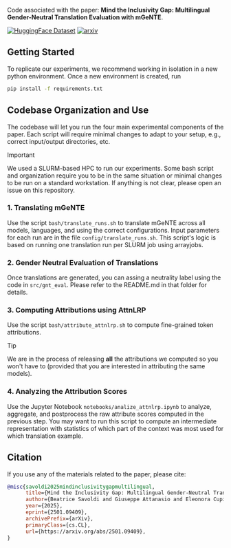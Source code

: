 <!-- [![View of Trento](banner.jpg)](https://mt.fbk.eu/) -->

Code associated with the paper: **Mind the Inclusivity Gap: Multilingual Gender-Neutral Translation Evaluation with mGeNTE**. 

[![HuggingFace Dataset](https://img.shields.io/badge/HF-Dataset-yellow)](https://huggingface.co/datasets/FBK-MT/mGeNTE)
[![arxiv](https://img.shields.io/badge/arxiv-paper-red)](https://arxiv.org/abs/2501.09409)

## Getting Started

To replicate our experiments, we recommend working in isolation in a new python environment. Once a new environment is created, run
```bash
pip install -f requirements.txt
```

## Codebase Organization and Use

The codebase will let you run the four main experimental components of the paper. Each script will require minimal changes to adapt to your setup, e.g., correct input/output directories, etc.

> [!IMPORTANT]
> We used a SLURM-based HPC to run our experiments. Some bash script and organization require you to be in the same situation or minimal changes to be run on a standard workstation. If anything is not clear, please open an issue on this repository.

### 1. Translating mGeNTE

Use the script `bash/translate_runs.sh` to translate mGeNTE across all models, languages, and using the correct configurations. Input parameters for each run are in the file `config/translate_runs.sh`. This script's logic is based on running one translation run per SLURM job using arrayjobs.

### 2. Gender Neutral Evaluation of Translations

Once translations are generated, you can assing a neutrality label using the code in `src/gnt_eval`. Please refer to the README.md in that folder for details. 

### 3. Computing Attributions using AttnLRP

Use the script `bash/attribute_attnlrp.sh` to compute fine-grained token attributions. 

> [!TIP]
> We are in the process of releasing **all** the attributions we computed so you won't have to (provided that you are interested in attributing the same models).

### 4. Analyzing the Attribution Scores

Use the Jupyter Notebook `notebooks/analize_attnlrp.ipynb` to analyze, aggregate, and postprocess the raw attribute scores computed in the previous step. You may want to run this script to compute an intermediate representation with statistics of which part of the context was most used for which translation example.

## Citation

If you use any of the materials related to the paper, please cite:

```bibtex
@misc{savoldi2025mindinclusivitygapmultilingual,
      title={Mind the Inclusivity Gap: Multilingual Gender-Neutral Translation Evaluation with mGeNTE}, 
      author={Beatrice Savoldi and Giuseppe Attanasio and Eleonora Cupin and Eleni Gkovedarou and Janiça Hackenbuchner and Anne Lauscher and Matteo Negri and Andrea Piergentili and Manjinder Thind and Luisa Bentivogli},
      year={2025},
      eprint={2501.09409},
      archivePrefix={arXiv},
      primaryClass={cs.CL},
      url={https://arxiv.org/abs/2501.09409}, 
}
```